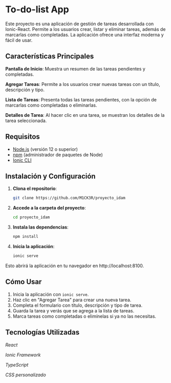 # To-do-list App

Este proyecto es una aplicación de gestión de tareas desarrollada con Ionic-React. Permite a los usuarios crear, listar y eliminar tareas, además de marcarlas como completadas. La aplicación ofrece una interfaz moderna y fácil de usar.

## Características Principales

**Pantalla de Inicio**: Muestra un resumen de las tareas pendientes y completadas.

**Agregar Tareas**: Permite a los usuarios crear nuevas tareas con un título, descripción y tipo.

**Lista de Tareas**: Presenta todas las tareas pendientes, con la opción de marcarlas como completadas o eliminarlas.

**Detalles de Tarea**: Al hacer clic en una tarea, se muestran los detalles de la tarea seleccionada.

## Requisitos

- [Node.js](https://nodejs.org/) (versión 12 o superior)
- [npm](https://www.npmjs.com/) (administrador de paquetes de Node)
- [Ionic CLI](https://ionicframework.com/docs/cli)

## Instalación y Configuración
1. **Clona el repositorio**:
   ```bash
   git clone https://github.com/M1CK3R/proyecto_idam
   ```

2. **Accede a la carpeta del proyecto**:
   ```bash
   cd proyecto_idam
   ```

3. **Instala las dependencias**:
   ```bash
   npm install
   ```

4. **Inicia la aplicación**:
   ```bash
   ionic serve
   ```

Esto abrirá la aplicación en tu navegador en http://localhost:8100.

## Cómo Usar
1. Inicia la aplicación con `ionic serve`.
2. Haz clic en "Agregar Tarea" para crear una nueva tarea.
3. Completa el formulario con título, descripción y tipo de tarea.
4. Guarda la tarea y verás que se agrega a la lista de tareas.
5. Marca tareas como completadas o elimínelas si ya no las necesitas.

## Tecnologías Utilizadas

*React*

*Ionic Framework*

*TypeScript*

*CSS personalizado*
